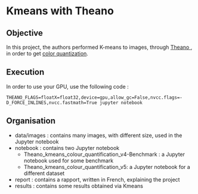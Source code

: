 # Kmeans with Theano

## Objective

In this project, the authors performed K-means to images, through <a href= http://deeplearning.net/software/theano/> Theano </a>, in order to get <a href =https://en.wikipedia.org/wiki/Color_quantization >  color quantization</a>. 

## Execution

In order to use your GPU, use the following code : 
```
THEANO_FLAGS=floatX=float32,device=gpu,allow_gc=False,nvcc.flags=-D_FORCE_INLINES,nvcc.fastmath=True jupyter notebook
```

## Organisation
- data/images : contains many images, with different size, used in the Jupyter notebook
- notebook : contains two Jupyter notebook
  - Theano_kmeans_colour_quantification_v4-Benchmark : a Jupyter notebook used for some benchmark
  - Theano_kmeans_colour_quantification_v5: a Jupyter notebook for a different dataset
- report : contains a rapport, written in French, explaining the project  
- results : contains some results obtained via Kmeans 

